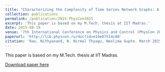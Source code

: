 ```yaml
---
title: "Characterizing the Complexity of Time Series Network Graphs: A Simplicial Approach"
collection: publications
permalink: /publication/2015-PhysCon2015
excerpt: 'This paper is based on my M.Tech. thesis at IIT Madras.'
date: 2015-08-19
venue: '7th International Conference on Physics and Control (PhysCon 2015), Istanbul, Turkey'
paperurl: 'http://lib.physcon.ru/doc?id=e14e67514c80'
citation: 'Rao, Nithyanand, N. Nirmal Thyagu, Neelima Gupte. March 2015. "Characterizing the Complexity of Time Series Network Graphs: A Simplicial Approach." <i>International Scientific Conference on Physics and Control (PhysCon2015)</i>, Istanbul, Turkey, 19--22 August.'
---
```

This paper is based on my M.Tech. thesis at IIT Madras.

[Download paper here](http://academicpages.github.io/files/PhysCon2015.pdf)

<!---Recommended citation: Rao, Nithyanand, N. Nirmal Thyagu, Neelima Gupte. March 2015. "Characterizing the Complexity of Time Series Network Graphs: A Simplicial Approach.'' <i>International Scientific Conference on Physics and Control (PhysCon2015)</i>, Istanbul, Turkey, 19-22 August.-->
